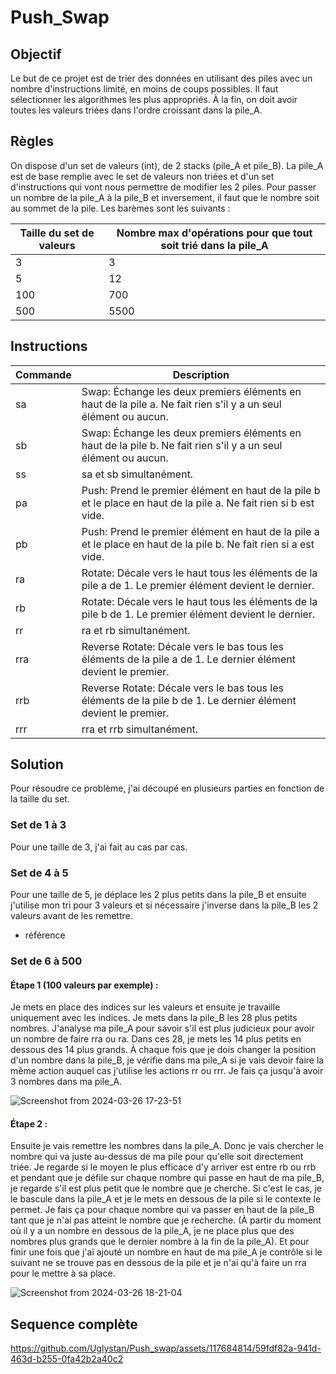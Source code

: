 # Push_Swap

## Objectif
Le but de ce projet est de trier des données en utilisant des piles avec un nombre d'instructions limité, en moins de coups possibles. Il faut sélectionner les algorithmes les plus appropriés. À la fin, on doit avoir toutes les valeurs triées dans l'ordre croissant dans la pile_A.

## Règles
On dispose d'un set de valeurs (int), de 2 stacks (pile_A et pile_B). La pile_A est de base remplie avec le set de valeurs non triées et d'un set d'instructions qui vont nous permettre de modifier les 2 piles. Pour passer un nombre de la pile_A à la pile_B et inversement, il faut que le nombre soit au sommet de la pile. Les barèmes sont les suivants :

| Taille du set de valeurs | Nombre max d'opérations pour que tout soit trié dans la pile_A |
|----------|-------------|
| 3       | 3 |
| 5       | 12 |
| 100     | 700 |
| 500     | 5500 |

## Instructions
| Commande | Description |
|----------|-------------|
| sa       | Swap: Échange les deux premiers éléments en haut de la pile a. Ne fait rien s'il y a un seul élément ou aucun. |
| sb       | Swap: Échange les deux premiers éléments en haut de la pile b. Ne fait rien s'il y a un seul élément ou aucun. |
| ss       | sa et sb simultanément. |
| pa       | Push: Prend le premier élément en haut de la pile b et le place en haut de la pile a. Ne fait rien si b est vide. |
| pb       | Push: Prend le premier élément en haut de la pile a et le place en haut de la pile b. Ne fait rien si a est vide. |
| ra       | Rotate: Décale vers le haut tous les éléments de la pile a de 1. Le premier élément devient le dernier. |
| rb       | Rotate: Décale vers le haut tous les éléments de la pile b de 1. Le premier élément devient le dernier. |
| rr       | ra et rb simultanément. |
| rra      | Reverse Rotate: Décale vers le bas tous les éléments de la pile a de 1. Le dernier élément devient le premier. |
| rrb      | Reverse Rotate: Décale vers le bas tous les éléments de la pile b de 1. Le dernier élément devient le premier. |
| rrr      | rra et rrb simultanément. |


## Solution
Pour résoudre ce problème, j'ai découpé en plusieurs parties en fonction de la taille du set.

### Set de 1 à 3
Pour une taille de 3, j'ai fait au cas par cas.

### Set de 4 à 5
Pour une taille de 5, je déplace les 2 plus petits dans la pile_B et ensuite j'utilise mon tri pour 3 valeurs et si nécessaire j'inverse dans la pile_B les 2 valeurs avant de les remettre.

- référence

### Set de 6 à 500

#### Étape 1 (100 valeurs par exemple) :

Je mets en place des indices sur les valeurs et ensuite je travaille uniquement avec les indices. Je mets dans la pile_B les 28 plus petits nombres. J'analyse ma pile_A pour savoir s'il est plus judicieux pour avoir un nombre de faire rra ou ra. Dans ces 28, je mets les 14 plus petits en dessous des 14 plus grands. À chaque fois que je dois changer la position d'un nombre dans la pile_B, je vérifie dans ma pile_A si je vais devoir faire la même action auquel cas j'utilise les actions rr ou rrr. Je fais ça jusqu'à avoir 3 nombres dans ma pile_A.

![Screenshot from 2024-03-26 17-23-51](https://github.com/Uglystan/Push_swap/assets/117684814/19125a29-a099-4466-8dda-e4d2dbc6f83d)

#### Étape 2 :
Ensuite je vais remettre les nombres dans la pile_A. Donc je vais chercher le nombre qui va juste au-dessus de ma pile pour qu'elle soit directement triée. Je regarde si le moyen le plus efficace d'y arriver est entre rb ou rrb et pendant que je défile sur chaque nombre qui passe en haut de ma pile_B, je regarde s'il est plus petit que le nombre que je cherche. Si c'est le cas, je le bascule dans la pile_A et je le mets en dessous de la pile si le contexte le permet. Je fais ça pour chaque nombre qui va passer en haut de la pile_B tant que je n'ai pas atteint le nombre que je recherche. (À partir du moment où il y a un nombre en dessous de la pile_A, je ne place plus que des nombres plus grands que le dernier nombre à la fin de la pile_A). Et pour finir une fois que j'ai ajouté un nombre en haut de ma pile_A je contrôle si le suivant ne se trouve pas en dessous de la pile et je n'ai qu'à faire un rra pour le mettre à sa place.

![Screenshot from 2024-03-26 18-21-04](https://github.com/Uglystan/Push_swap/assets/117684814/9409c0d5-4405-4d23-adf0-dd8b861c55c6)

## Sequence complète

https://github.com/Uglystan/Push_swap/assets/117684814/59fdf82a-941d-463d-b255-0fa42b2a40c2


